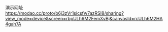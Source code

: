 演示网址  
https://modao.cc/proto/b6j3zVr1sicsfw7azRSI8/sharing?view_mode=device&screen=rbpULh6M2FemXvBj&canvasId=rcULh6M2HA4gah7A
